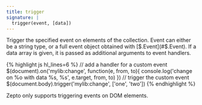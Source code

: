 ```yaml
---
title: trigger
signature: |
  trigger(event, [data])
---
```


Trigger the specified event on elements of the collection. Event can either be a
string type, or a full event object obtained with [$.Event](#$.Event). If a data
array is given, it is passed as additional arguments to event handlers.

{% highlight js hl_lines=6 %}
// add a handler for a custom event
$(document).on('mylib:change', function(e, from, to){
  console.log('change on %o with data %s, %s', e.target, from, to)
})
// trigger the custom event
$(document.body).trigger('mylib:change', ['one', 'two'])
{% endhighlight %}

<p class=compat>
  Zepto only supports triggering events on DOM elements.
</p>
